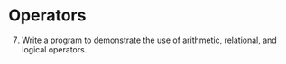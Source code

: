 # Operators
7) Write a program to demonstrate the use of arithmetic, relational, and logical operators.
